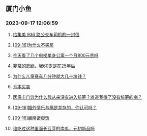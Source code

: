 ## 厦门小鱼 
### 2023-09-17 12:06:59

1. [给集美 936 路公交车司机的一封信](http://bbs.xmfish.com/read-htm-tid-18073311.html)

2. [[09-16]为什么不买房](http://bbs.xmfish.com/read-htm-tid-18073443.html)

3. [今天看了几个电梯单身公寓一个月800元贵吗](http://bbs.xmfish.com/read-htm-tid-18073327.html)

4. [非常的悲剧，我60岁是在25年后](http://bbs.xmfish.com/read-htm-tid-18073304.html)

5. [为什么儿童赛车几分钟就大几十块钱？](http://bbs.xmfish.com/read-htm-tid-18073287.html)

6. [亏本买卖](http://bbs.xmfish.com/read-htm-tid-18073367.html)

7. [医保卡门诊为什么我从来没有进入统筹？难道我得了没有统筹的病？](http://bbs.xmfish.com/read-htm-tid-18073462.html)

8. [[09-16]婚外情乐与痛是并存的，你认可吗？](http://bbs.xmfish.com/read-htm-tid-18073436.html)

9. [[09-16]闽南诸脚饭](http://bbs.xmfish.com/read-htm-tid-18073332.html)

10. [谁吃过这种里面长豆芽的南瓜，元初新品吗](http://bbs.xmfish.com/read-htm-tid-18073365.html)


